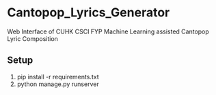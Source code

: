 # Cantopop_Lyrics_Generator
Web Interface of CUHK CSCI FYP Machine Learning assisted Cantopop Lyric Composition

 ## Setup
 1. pip install -r requirements.txt
 2. python manage.py runserver
